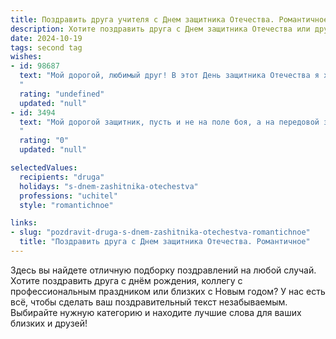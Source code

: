 ```yaml
---
title: Поздравить друга учителя с Днем защитника Отечества. Романтичное
description: Хотите поздравить друга с Днем защитника Отечества или другим праздником? Наш ИИ создаст незабываемое поздравление, а вы обязательно выделитесь среди других.  
date: 2024-10-19
tags: second tag
wishes:
- id: 98687
  text: "Мой дорогой, любимый друг! В этот День защитника Отечества я хочу признаться тебе в моей глубокой благодарности и восхищении. Твоя сила, мужество и преданность своему делу, твоя способность вдохновлять и защищать юные умы — это настоящее геройство. Ты — учитель, хранитель знаний и проводник в мир будущего, и для меня ты настоящий защитник, опора и источник вдохновения. Пусть твоя жизнь будет наполнена любовью, счастьем и уважением, а твоя душа всегда остаётся храброй и светлой. С праздником, мой герой!
  "
  rating: "undefined"
  updated: "null"
- id: 3494
  text: "Мой дорогой защитник, пусть и не на поле боя, а на передовой знаний ты отстаиваешь светлое будущее, зажигая сердца и умы.  В этот день мужества и силы прими мои самые искренние и нежные пожелания: пусть в твоей жизни царят любовь и гармония, а каждый день будет наполнен вдохновением и теплом.
  "
  rating: "0"
  updated: "null"

selectedValues:
  recipients: "druga"
  holidays: "s-dnem-zashitnika-otechestva"
  professions: "uchitel"
  style: "romantichnoe"

links:
- slug: "pozdravit-druga-s-dnem-zashitnika-otechestva-romantichnoe"
  title: "Поздравить друга с Днем защитника Отечества. Романтичное"
---
```


Здесь вы найдете отличную подборку поздравлений на любой случай. 
Хотите поздравить друга с днём рождения, коллегу с профессиональным праздником или близких с Новым годом? У нас есть всё, чтобы сделать ваш поздравительный текст незабываемым. Выбирайте нужную категорию и находите лучшие слова для ваших близких и друзей!
